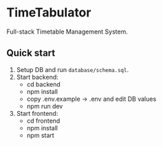 # TimeTabulator

Full-stack Timetable Management System.

## Quick start

1. Setup DB and run `database/schema.sql`.
2. Start backend:
   - cd backend
   - npm install
   - copy .env.example → .env and edit DB values
   - npm run dev
3. Start frontend:
   - cd frontend
   - npm install
   - npm start
